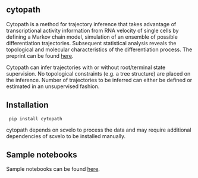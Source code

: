 ## cytopath
Cytopath is a method for trajectory inference that takes advantage of transcriptional activity information from RNA velocity of single cells by defining a Markov chain model, simulation of an ensemble of possible differentiation trajectories. Subsequent statistical analysis reveals the topological and molecular characteristics of the differentiation process. The preprint can be found [here](https://www.biorxiv.org/content/10.1101/2020.12.21.423801v1).

Cytopath can infer trajectories with or without root/terminal state supervision. No topological constraints (e.g. a tree structure) are placed on the inference. Number of trajectories to be inferred can either be defined or estimated in an unsupervised fashion.

## Installation
``` pip install cytopath```

cytopath depends on scvelo to process the data and may require additional dependencies of scvelo to be installed manually.

## Sample notebooks
Sample notebooks can be found [here](https://github.com/aron0093/cytopath-notebooks).




